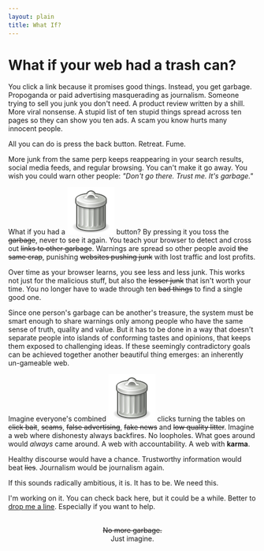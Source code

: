 ```yaml
---
layout: plain
title: What If?
---
```




# What if your web had a trash can?

You click a link because it promises good things. Instead, you get garbage. Propoganda or paid advertising masquerading as journalism. Someone trying to sell you junk you don't need. A product review written by a shill. More viral nonsense. A stupid list of ten stupid things spread across ten pages so they can show you ten ads. A scam you know hurts many innocent people.

All you can do is press the back button. Retreat. Fume.

More junk from the same perp keeps reappearing in your search results, social media feeds, and regular browsing. You can't make it go away. You wish you could warn other people: *"Don't go there. Trust me. It's garbage."*

What if you had a <span class="garbage-can">![a trash can](./images/garbage-can.svg)</span> button? By pressing it you toss the <del>garbage</del>, never to see it again. You teach your browser to detect and cross out <del>links to other garbage</del>. Warnings are spread so other people avoid <del>the same crap</del>, punishing <del>websites pushing junk</del> with lost traffic and lost profits.

Over time as your browser learns, you see less and less junk. This works not just for the malicious stuff, but also the <del>lesser junk</del> that isn't worth your time. You no longer have to wade through ten <del>bad things</del> to find a single good one.

Since one person's garbage can be another's treasure, the system must be smart enough to share warnings only among people who have the same sense of truth, quality and value. But it has to be done in a way that doesn't separate people into islands of conforming tastes and opinions, that keeps them exposed to challenging ideas. If these seemingly contradictory goals can be achieved together another beautiful thing emerges: an inherently un-gameable web. 

Imagine everyone's combined <span class="garbage-can">![a trash can](./images/garbage-can.svg)</span> clicks turning the tables on <del>click bait</del>, <del>scams</del>, <del>false advertising</del>, <del>fake news</del>  and <del>low quality litter</del>. Imagine a web where dishonesty always backfires. No loopholes. What goes around would *always* came around. A web with accountability. A web with **karma**. 

Healthy discourse would have a chance. Trustworthy information would beat <del>lies</del>. Journalism would be journalism again. 

If this sounds radically ambitious, it is. It has to be. We need this. 

I'm working on it. You can check back here, but it could be a while. Better to [drop me a line](mailto:whatif@commonkarma.org). Especially if you want to help.

<br>

<center><del>No more garbage.</del></center>

<center>Just imagine. </center>

